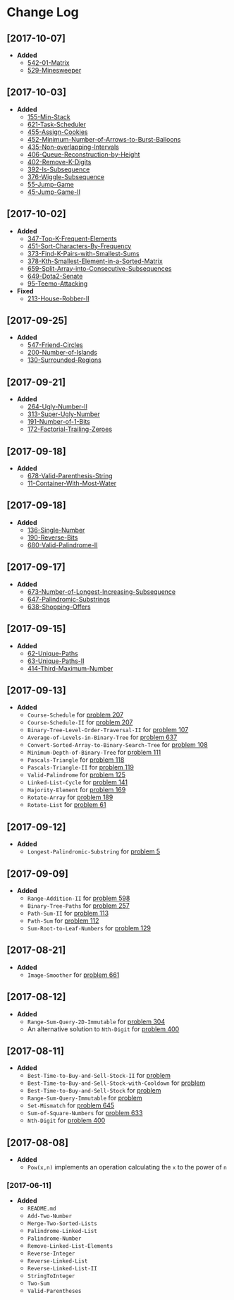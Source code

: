 # Change Log  

## [2017-10-07]  
+ **Added**  
	- [542-01-Matrix](https://leetcode.com/problems/01-matrix/description/)   
	- [529-Minesweeper](https://leetcode.com/problems/minesweeper/description/)  

## [2017-10-03]  
+ **Added**  
  - [155-Min-Stack](https://leetcode.com/problems/min-stack/description/)  
  - [621-Task-Scheduler](https://leetcode.com/problems/task-scheduler/description/)  
  - [455-Assign-Cookies](https://leetcode.com/problems/assign-cookies/description/)  
  - [452-Minimum-Number-of-Arrows-to-Burst-Balloons](https://leetcode.com/problems/minimum-number-of-arrows-to-burst-balloons/description/)  
  - [435-Non-overlapping-Intervals](https://leetcode.com/problems/non-overlapping-intervals/description/)  
  - [406-Queue-Reconstruction-by-Height](https://leetcode.com/problems/queue-reconstruction-by-height/description/)  
  - [402-Remove-K-Digits](https://leetcode.com/problems/remove-k-digits/description/)  
  - [392-Is-Subsequence](https://leetcode.com/problems/is-subsequence/description/)  
  - [376-Wiggle-Subsequence](https://leetcode.com/problems/wiggle-subsequence/description/)  
  - [55-Jump-Game](https://leetcode.com/problems/jump-game/description/)  
  - [45-Jump-Game-II](https://leetcode.com/problems/jump-game-ii/description/)  

## [2017-10-02]  
+ **Added**  
	- [347-Top-K-Frequent-Elements](https://leetcode.com/problems/top-k-frequent-elements/description/)  
	- [451-Sort-Characters-By-Frequency](https://leetcode.com/problems/sort-characters-by-frequency/description/)  
	- [373-Find-K-Pairs-with-Smallest-Sums](https://leetcode.com/problems/find-k-pairs-with-smallest-sums/description/)  
	- [378-Kth-Smallest-Element-in-a-Sorted-Matrix](https://leetcode.com/problems/kth-smallest-element-in-a-sorted-matrix/description/)   
	- [659-Split-Array-into-Consecutive-Subsequences](https://leetcode.com/problems/split-array-into-consecutive-subsequences/description/)  
	- [649-Dota2-Senate](https://leetcode.com/problems/dota2-senate/description/)   
	- [95-Teemo-Attacking](https://leetcode.com/problems/teemo-attacking/description/)   
+ **Fixed**  
	- [213-House-Robber-II](https://leetcode.com/problems/house-robber/description/)  

## [2017-09-25]  
+ **Added**  
	- [547-Friend-Circles](https://leetcode.com/problems/friend-circles/description/)  
  - [200-Number-of-Islands](https://leetcode.com/problems/number-of-islands/description/)   
  - [130-Surrounded-Regions](https://leetcode.com/problems/surrounded-regions/description/)  

## [2017-09-21]  
+ **Added**  
	- [264-Ugly-Number-II](https://leetcode.com/problems/ugly-number-ii/description/)  
	- [313-Super-Ugly-Number](https://leetcode.com/problems/super-ugly-number/description/)  
	- [191-Number-of-1-Bits](https://leetcode.com/problems/number-of-1-bits/description/)   
	- [172-Factorial-Trailing-Zeroes](https://leetcode.com/problems/factorial-trailing-zeroes/description/)  

## [2017-09-18]  
+ **Added**  
	- [678-Valid-Parenthesis-String](https://leetcode.com/problems/valid-parenthesis-string/description/)  
	- [11-Container-With-Most-Water](https://leetcode.com/problems/container-with-most-water/description/)  

## [2017-09-18]  
+ **Added**   
	- [136-Single-Number](https://leetcode.com/problems/single-number/description/)  
	- [190-Reverse-Bits](https://leetcode.com/problems/reverse-bits/description/)  
	- [680-Valid-Palindrome-II](https://leetcode.com/problems/valid-palindrome-ii/description/)  


## [2017-09-17]  
+ **Added**    
	- [673-Number-of-Longest-Increasing-Subsequence](https://leetcode.com/problems/number-of-longest-increasing-subsequence/description/)  
	- [647-Palindromic-Substrings](https://leetcode.com/problems/palindromic-substrings/description/)  
	- [638-Shopping-Offers](https://leetcode.com/problems/shopping-offers/description/)  

## [2017-09-15]  
+ **Added**  
	- [62-Unique-Paths](https://leetcode.com/problems/unique-paths/description/)  
	- [63-Unique-Paths-II](https://leetcode.com/problems/unique-paths-ii/description/)  
	- [414-Third-Maximum-Number](https://leetcode.com/problems/third-maximum-number/description/)  

## [2017-09-13]  
+ **Added**  
	- `Course-Schedule` for [problem 207](https://leetcode.com/problems/course-schedule/description/)    
	- `Course-Schedule-II` for [problem 207](https://leetcode.com/problems/course-schedule-ii/description/)  
	- `Binary-Tree-Level-Order-Traversal-II` for [problem 107](https://leetcode.com/problems/binary-tree-level-order-traversal-ii/description/)  
	- `Average-of-Levels-in-Binary-Tree` for [problem 637](https://leetcode.com/problems/average-of-levels-in-binary-tree/description/)  
	- `Convert-Sorted-Array-to-Binary-Search-Tree` for [problem 108](https://leetcode.com/problems/convert-sorted-array-to-binary-search-tree/description/)  
	- `Minimum-Depth-of-Binary-Tree` for [problem 111](https://leetcode.com/problems/minimum-depth-of-binary-tree/description/)  
	- `Pascals-Triangle` for [problem 118](https://leetcode.com/problems/pascals-triangle/description/)  
	- `Pascals-Triangle-II` for [problem 119](https://leetcode.com/problems/pascals-triangle-ii/description/)  
	- `Valid-Palindrome` for [problem 125](https://leetcode.com/problems/valid-palindrome/description/)  
	- `Linked-List-Cycle` for [problem 141](https://leetcode.com/problems/linked-list-cycle/description/)  
	- `Majority-Element` for [problem 169](https://leetcode.com/problems/majority-element/description/)  
	- `Rotate-Array` for [problem 189](https://leetcode.com/problems/rotate-array/description/)  
	- `Rotate-List` for [problem 61](https://leetcode.com/problems/rotate-list/description/)  

## [2017-09-12]  
+ **Added**  
	- `Longest-Palindromic-Substring` for [problem 5](https://leetcode.com/problems/longest-palindromic-substring/description/)  

## [2017-09-09]  
+ **Added**  
	- `Range-Addition-II` for [problem 598](https://leetcode.com/problems/range-addition-ii/description/)  
	- `Binary-Tree-Paths` for [problem 257](https://leetcode.com/problems/binary-tree-paths/description/)  
	- `Path-Sum-II` for [problem 113](https://leetcode.com/problems/path-sum-ii/description/)  
	- `Path-Sum` for [problem 112](https://leetcode.com/problems/path-sum/description/)   
	- `Sum-Root-to-Leaf-Numbers` for [problem 129](https://leetcode.com/problems/path-sum-ii/description/)   

## [2017-08-21]  
+ **Added**  
	- `Image-Smoother` for [problem 661](https://leetcode.com/problems/image-smoother/description/)  

## [2017-08-12]  
+ **Added**  
	- `Range-Sum-Query-2D-Immutable` for  [problem 304](https://leetcode.com/problems/range-sum-query-2d-immutable/description/)  
	- An alternative solution to `Nth-Digit` for [problem 400](https://leetcode.com/problems/nth-digit/description/)   

## [2017-08-11]  
+ **Added**  
	- `Best-Time-to-Buy-and-Sell-Stock-II` for [problem](https://leetcode.com/problems/best-time-to-buy-and-sell-stock-ii/description/)     
	- `Best-Time-to-Buy-and-Sell-Stock-with-Cooldown` for [problem](https://leetcode.com/problems/best-time-to-buy-and-sell-stock-with-cooldown/description/)   
	- `Best-Time-to-Buy-and-Sell-Stock` for [problem](https://leetcode.com/problems/best-time-to-buy-and-sell-stock/description/)  
	- `Range-Sum-Query-Immutable` for [problem](https://leetcode.com/problems/range-sum-query-immutable/description/)  
	- `Set-Mismatch` for [problem 645](https://leetcode.com/problems/set-mismatch/description/)   
	- `Sum-of-Square-Numbers` for [problem 633](https://leetcode.com/problems/sum-of-square-numbers/description/)  
	- `Nth-Digit` for [problem 400](https://leetcode.com/problems/nth-digit/description/)  

## [2017-08-08]  
+ **Added**  
	- `Pow(x,n)` implements an operation calculating the `x` to the power of `n`  

### [2017-06-11]  
+ **Added**  
	- `README.md`  
	- `Add-Two-Number`  
	- `Merge-Two-Sorted-Lists`  
	- `Palindrome-Linked-List`  
	- `Palindrome-Number`  
	- `Remove-Linked-List-Elements`  
	- `Reverse-Integer`  
	- `Reverse-Linked-List`  
	- `Reverse-Linked-List-II`  
	- `StringToInteger`  
	- `Two-Sum`  
	- `Valid-Parentheses`  
